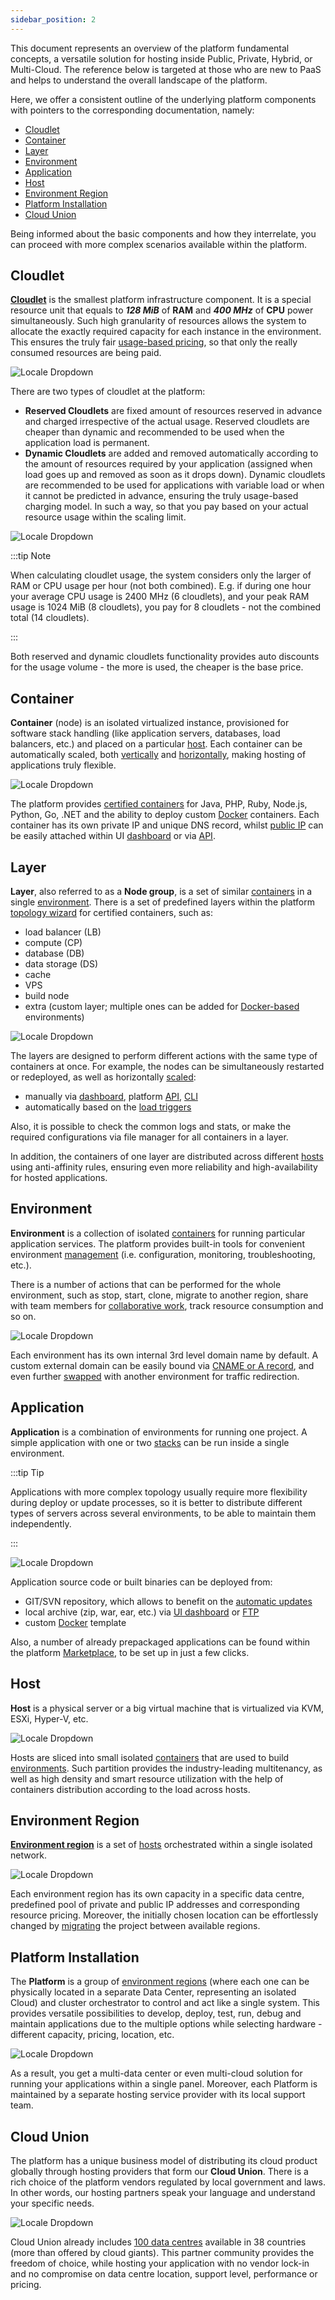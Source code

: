 ```yaml
---
sidebar_position: 2
---
```


This document represents an overview of the platform fundamental concepts, a versatile solution for hosting inside Public, Private, Hybrid, or Multi-Cloud. The reference below is targeted at those who are new to PaaS and helps to understand the overall landscape of the platform.

Here, we offer a consistent outline of the underlying platform components with pointers to the corresponding documentation, namely:

- [Cloudlet](http://localhost:3000/docs/PlatformOverview/Basics%20&%20Terminology#cloudlet)
- [Container](http://localhost:3000/docs/PlatformOverview/Basics%20&%20Terminology#container)
- [Layer](http://localhost:3000/docs/PlatformOverview/Basics%20&%20Terminology#layer)
- [Environment](http://localhost:3000/docs/PlatformOverview/Basics%20&%20Terminology#environment)
- [Application](http://localhost:3000/docs/PlatformOverview/Basics%20&%20Terminology#application)
- [Host](http://localhost:3000/docs/PlatformOverview/Basics%20&%20Terminology#host)
- [Environment Region](http://localhost:3000/docs/PlatformOverview/Basics%20&%20Terminology#environment-region)
- [Platform Installation](http://localhost:3000/docs/PlatformOverview/Basics%20&%20Terminology#platform-installation)
- [Cloud Union](http://localhost:3000/docs/PlatformOverview/Basics%20&%20Terminology#cloud-union)

Being informed about the basic components and how they interrelate, you can proceed with more complex scenarios available within the platform.

## Cloudlet

[**Cloudlet**](http://localhost:3000/docs/PlatformOverview/Cloudlet) is the smallest platform infrastructure component. It is a special resource unit that equals to ***128 MiB*** of **RAM** and ***400 MHz*** of **CPU** power simultaneously. Such high granularity of resources allows the system to allocate the exactly required capacity for each instance in the environment. This ensures the truly fair [usage-based pricing](http://localhost:3000/docs/Account&Pricing/Pricing%20Model%20Overview), so that only the really consumed resources are being paid.

![Locale Dropdown](./img/BasicsTerminology/01-cloudlet-resource-unit.png)

There are two types of cloudlet at the platform:

- **Reserved Cloudlets** are fixed amount of resources reserved in advance and charged irrespective of the actual usage. Reserved cloudlets are cheaper than dynamic and recommended to be used when the application load is permanent.
- **Dynamic Cloudlets** are added and removed automatically according to the amount of resources required by your application (assigned when load goes up and removed as soon as it drops down). Dynamic cloudlets are recommended to be used for applications with variable load or when it cannot be predicted in advance, ensuring the truly usage-based charging model. In such a way, so that you pay based on your actual resource usage within the scaling limit.

![Locale Dropdown](./img/BasicsTerminology/02-reserved-and-dynamic-cloudlets.png)

:::tip Note

When calculating cloudlet usage, the system considers only the larger of RAM or CPU usage per hour (not both combined). E.g. if during one hour your average CPU usage is 2400 MHz (6 cloudlets), and your peak RAM usage is 1024 MiB (8 cloudlets), you pay for 8 cloudlets - not the combined total (14 cloudlets).

:::

Both reserved and dynamic cloudlets functionality provides auto discounts for the usage volume - the more is used, the cheaper is the base price.

## Container

**Container** (node) is an isolated virtualized instance, provisioned for software stack handling (like application servers, databases, load balancers, etc.) and placed on a particular [host](http://localhost:3000/docs/PlatformOverview/Basics%20&%20Terminology#host). Each container can be automatically scaled, both [vertically](http://localhost:3000/docs/ApplicationSetting/Scaling%20And%20Clustering/Automatic%20Vertical%20Scaling) and [horizontally](http://localhost:3000/docs/ApplicationSetting/Scaling%20And%20Clustering/Automatic%20Horizontal%20Scaling), making hosting of applications truly flexible.

![Locale Dropdown](./img/BasicsTerminology/03-container-secure-and-isolated-instance.png)

The platform provides [certified containers](http://localhost:3000/docs/QuickStart/Software%20Stack%20Versions) for Java, PHP, Ruby, Node.js, Python, Go, .NET and the ability to deploy custom [Docker](http://localhost:3000/docs/Container/Container%20Types) containers. Each container has its own private IP and unique DNS record, whilst [public IP](http://localhost:3000/docs/ApplicationSetting/External%20Access%20To%20Applications/Public%20IP) can be easily attached within UI [dashboard](http://localhost:3000/docs/QuickStart/Dashboard%20Guide) or via [API](http://localhost:3000/docs/Deployment%20Tools/API%20&%20CLI/API%20Overview).

## Layer

**Layer**, also referred to as a **Node group**, is a set of similar [containers](http://localhost:3000/docs/PlatformOverview/Basics%20&%20Terminology#container) in a single [environment](http://localhost:3000/docs/PlatformOverview/Basics%20&%20Terminology#environment). There is a set of predefined layers within the platform [topology wizard](http://localhost:3000/docs/EnvironmentManagement/Setting%20Up%20Environment) for certified containers, such as:

- load balancer (LB)
- compute (CP)
- database (DB)
- data storage (DS)
- сache
- VPS
- build node
- extra (custom layer; multiple ones can be added for [Docker-based](http://localhost:3000/docs/Container/Container%20Types) environments)

![Locale Dropdown](./img/BasicsTerminology/04-layer-group-of-similar-containers.png)

The layers are designed to perform different actions with the same type of containers at once. For example, the nodes can be simultaneously restarted or redeployed, as well as horizontally [scaled](http://localhost:3000/docs/ApplicationSetting/Scaling%20And%20Clustering/Horizontal%20Scaling):

- manually via [dashboard](http://localhost:3000/docs/QuickStart/Dashboard%20Guide), platform [API](http://localhost:3000/docs/Deployment%20Tools/API%20&%20CLI/API%20Overview#platform-api), [CLI](http://localhost:3000/docs/Deployment%20Tools/API%20&%20CLI/Platform%20CLI/Platform%20CLI%20Overview)
- automatically based on the [load triggers](http://localhost:3000/docs/ApplicationSetting/Scaling%20And%20Clustering/Automatic%20Horizontal%20Scaling)

Also, it is possible to check the common logs and stats, or make the required configurations via file manager for all containers in a layer.

In addition, the containers of one layer are distributed across different [hosts](http://localhost:3000/docs/PlatformOverview/Basics%20&%20Terminology#host) using anti-affinity rules, ensuring even more reliability and high-availability for hosted applications.

## Environment

**Environment** is a collection of isolated [containers](http://localhost:3000/docs/PlatformOverview/Basics%20&%20Terminology#container) for running particular application services. The platform provides built-in tools for convenient environment [management](http://localhost:3000/docs/EnvironmentManagement/Setting%20Up%20Environment) (i.e. configuration, monitoring, troubleshooting, etc.).

There is a number of actions that can be performed for the whole environment, such as stop, start, clone, migrate to another region, share with team members for [collaborative work](http://localhost:3000/docs/EnvironmentManagement/Share%20Environment), track resource consumption and so on.

![Locale Dropdown](./img/BasicsTerminology/05-environment-interconnected-container-layers.png)

Each environment has its own internal 3rd level domain name by default. A custom external domain can be easily bound via [CNAME or A record](http://localhost:3000/docs/ApplicationSetting/Domain%20Name%20Management/Custom%20Domain%20Name), and even further [swapped](http://localhost:3000/docs/ApplicationSetting/Domain%20Name%20Management/Swap%20Domains) with another environment for traffic redirection.

## Application

**Application** is a combination of environments for running one project. A simple application with one or two [stacks](http://localhost:3000/docs/QuickStart/Software%20Stack%20Versions) can be run inside a single environment.

:::tip Tip

Applications with more complex topology usually require more flexibility during deploy or update processes, so it is better to distribute different types of servers across several environments, to be able to maintain them independently.

:::

![Locale Dropdown](./img/BasicsTerminology/06-application-environments-of-a-single-project.png)

Application source code or built binaries can be deployed from:

- GIT/SVN repository, which allows to benefit on the [automatic updates](http://localhost:3000/docs/Deployment/Git%20&%20SVN%20Auto-Deploy/Auto-Deploy%20Overview)
- local archive (zip, war, ear, etc.) via [UI dashboard](http://localhost:3000/docs/QuickStart/Dashboard%20Guide) or [FTP](http://localhost:3000/docs/Deployment%20Tools/FTP-FTPS%20Support)
- custom [Docker](http://localhost:3000/docs/Container/Container%20Types) template

Also, a number of already prepackaged applications can be found within the platform [Marketplace](http://localhost:3000/docs/Deployment%20Tools/Cloud%20Scripting%20&%20JPS/Marketplace), to be set up in just a few clicks.

## Host

**Host** is a physical server or a big virtual machine that is virtualized via KVM, ESXi, Hyper-V, etc.

![Locale Dropdown](./img/BasicsTerminology/07-host-physical-or-virtual-server.png)

Hosts are sliced into small isolated [containers](http://localhost:3000/docs/PlatformOverview/Basics%20&%20Terminology#container) that are used to build [environments](http://localhost:3000/docs/PlatformOverview/Basics%20&%20Terminology#environment). Such partition provides the industry-leading multitenancy, as well as high density and smart resource utilization with the help of containers distribution according to the load across hosts.

## Environment Region

**[Environment region](http://localhost:3000/docs/EnvironmentManagement/Environment%20Regions/Choosing%20a%20Region)** is a set of [hosts](http://localhost:3000/docs/PlatformOverview/Basics%20&%20Terminology#host) orchestrated within a single isolated network.

![Locale Dropdown](./img/BasicsTerminology/08-environment-region-hosts-group.png)

Each environment region has its own capacity in a specific data centre, predefined pool of private and public IP addresses and corresponding resource pricing. Moreover, the initially chosen location can be effortlessly changed by [migrating](http://localhost:3000/docs/EnvironmentManagement/Environment%20Regions/Migration%20between%20Regions) the project between available regions.

## Platform Installation

The **Platform** is a group of [environment regions](http://localhost:3000/docs/PlatformOverview/Basics%20&%20Terminology#environment-region) (where each one can be physically located in a separate Data Center, representing an isolated Cloud) and cluster orchestrator to control and act like a single system. This provides versatile possibilities to develop, deploy, test, run, debug and maintain applications due to the multiple options while selecting hardware - different capacity, pricing, location, etc.

![Locale Dropdown](./img/BasicsTerminology/09-platform-orchestrator-environment-regions.png)

As a result, you get a multi-data center or even multi-cloud solution for running your applications within a single panel. Moreover, each Platform is maintained by a separate hosting service provider with its local support team.

## Cloud Union

The platform has a unique business model of distributing its cloud product globally through hosting providers that form our **Cloud Union**. There is a rich choice of the platform vendors regulated by local government and laws. In other words, our hosting partners speak your language and understand your specific needs.

![Locale Dropdown](./img/BasicsTerminology/10-cloud-union-paas-hosting-providers.png)

Cloud Union already includes [100 data centres](https://cloudmydc.com/) available in 38 countries (more than offered by cloud giants). This partner community provides the freedom of choice, while hosting your application with no vendor lock-in and no compromise on data centre location, support level, performance or pricing.
